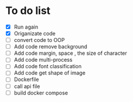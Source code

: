# To do list
- [x] Run again
- [x] Origanizate code
- [ ] convert code to OOP
- [ ] Add code remove background
- [ ] Add code margin, space , the size of character
- [ ] Add code multi-process
- [ ] Add code font classification
- [ ] Add code get shape of image
- [ ] Dockerfile
- [ ] call api file
- [ ] build docker compose